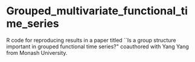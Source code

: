 # Grouped_multivariate_functional_time_series

R code for reproducing results in a paper titled ``Is a group structure important in grouped functional time series?" coauthored with Yang Yang from Monash University.
